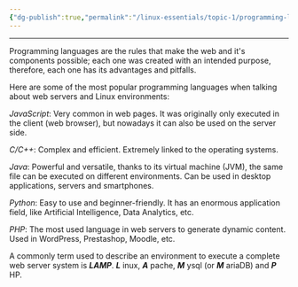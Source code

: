 ```yaml
---
{"dg-publish":true,"permalink":"/linux-essentials/topic-1/programming-languages/","noteIcon":"1"}
---
```


---
Programming languages are the rules that make the web and it's components possible; each one was created with an intended purpose, therefore, each one has its advantages and pitfalls.  

Here are some of the most popular programming languages when talking about web servers and Linux environments:

_JavaScript_: Very common in web pages. It was originally only executed in the client (web browser), but nowadays it can also be used on the server side.

_C/C++_: Complex and efficient. Extremely linked to the operating systems.

_Java_: Powerful and versatile, thanks to its virtual machine (JVM), the same file can be executed on different environments. Can be used in desktop applications, servers and smartphones.

_Python_: Easy to use and beginner-friendly. It has an enormous application field, like Artificial Intelligence, Data Analytics, etc.

_PHP_: The most used language in web servers to generate dynamic content. Used in WordPress, Prestashop, Moodle, etc.

A commonly term used to describe an environment to execute a complete web server system is ___LAMP___.
___L___ inux, ___A___ pache, ___M___ ysql (or ___M___ ariaDB) and ___P___ HP.